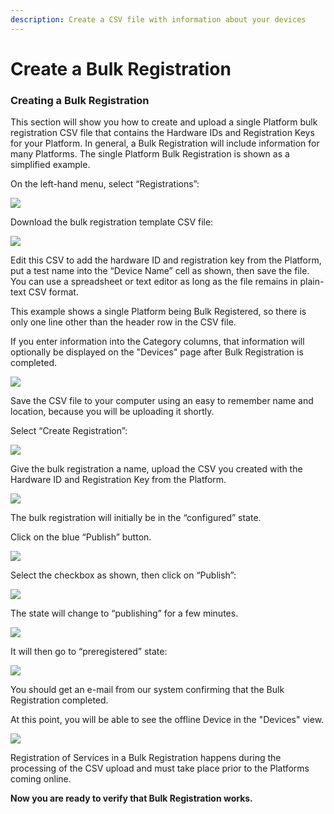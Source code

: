 ```yaml
---
description: Create a CSV file with information about your devices
---
```


# Create a Bulk Registration

### **Creating a Bulk Registration**

This section will show you how to create and upload a single Platform bulk registration CSV file that contains the Hardware IDs and Registration Keys for your Platform.  In general, a Bulk Registration will include information for many Platforms.  The single Platform Bulk Registration is shown as a simplified example.

On the left-hand menu, select “Registrations”:

![](../../.gitbook/assets/image%20%28478%29.png)

Download the bulk registration template CSV file:

![](../../.gitbook/assets/image%20%28399%29.png)

Edit this CSV to add the hardware ID and registration key from the Platform, put a test name into the “Device Name” cell as shown, then save the file.  You can use a spreadsheet or text editor as long as the file remains in plain-text CSV format.

This example shows a single Platform being Bulk Registered, so there is only one line other than the header row in the CSV file.

If you enter information into the Category columns, that information will optionally be displayed on the "Devices" page after Bulk Registration is completed.

![](../../.gitbook/assets/image%20%28449%29.png)

Save the CSV file to your computer using an easy to remember name and location, because you will be uploading it shortly.

Select “Create Registration”:

![](../../.gitbook/assets/image%20%28165%29.png)

Give the bulk registration a name, upload the CSV you created with the Hardware ID and Registration Key from the Platform.

![](../../.gitbook/assets/image%20%28405%29.png)

The bulk registration will initially be in the “configured” state.  

Click on the blue “Publish” button.

![](../../.gitbook/assets/image%20%2866%29.png)

Select the checkbox as shown, then click on “Publish”:

![](../../.gitbook/assets/image%20%28277%29.png)

The state will change to “publishing” for a few minutes.

![](../../.gitbook/assets/image%20%28425%29.png)

It will then go to “preregistered” state:

![](../../.gitbook/assets/image%20%28177%29.png)

You should get an e-mail from our system confirming that the Bulk Registration completed.

At this point, you will be able to see the offline Device in the "Devices" view.  

![](../../.gitbook/assets/image%20%28179%29.png)

Registration of Services in a Bulk Registration happens during the processing of the CSV upload and must take place prior to the Platforms coming online.

**Now you are ready to verify that Bulk Registration works.**  


